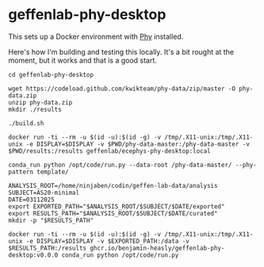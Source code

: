# geffenlab-phy-desktop

This sets up a Docker environment with [Phy](https://github.com/cortex-lab/phy) installed.

Here's how I'm building and testing this locally.  It's a bit rought at the moment, but it works and that is a good start.

```
cd geffenlab-phy-desktop

wget https://codeload.github.com/kwikteam/phy-data/zip/master -O phy-data.zip
unzip phy-data.zip
mkdir ./results

./build.sh

docker run -ti --rm -u $(id -u):$(id -g) -v /tmp/.X11-unix:/tmp/.X11-unix -e DISPLAY=$DISPLAY -v $PWD/phy-data-master:/phy-data-master -v $PWD/results:/results geffenlab/ecephys-phy-desktop:local

conda_run python /opt/code/run.py --data-root /phy-data-master/ --phy-pattern template/
```

```
ANALYSIS_ROOT=/home/ninjaben/codin/geffen-lab-data/analysis
SUBJECT=AS20-minimal
DATE=03112025
export EXPORTED_PATH="$ANALYSIS_ROOT/$SUBJECT/$DATE/exported"
export RESULTS_PATH="$ANALYSIS_ROOT/$SUBJECT/$DATE/curated"
mkdir -p "$RESULTS_PATH"

docker run -ti --rm -u $(id -u):$(id -g) -v /tmp/.X11-unix:/tmp/.X11-unix -e DISPLAY=$DISPLAY -v $EXPORTED_PATH:/data -v $RESULTS_PATH:/results ghcr.io/benjamin-heasly/geffenlab-phy-desktop:v0.0.0 conda_run python /opt/code/run.py
```

